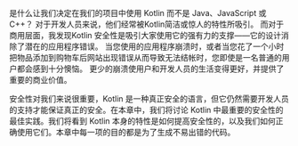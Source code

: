 是什么让我们决定在我们的项目中使用 Kotlin 而不是 Java、JavaScript 或 C++？ 对于开发人员来说，他们经常被Kotlin简洁或惊人的特性所吸引。 而对于商用层面，我发现Kotlin 安全性是吸引大家使用它的强有力的支撑——它的设计消除了潜在的应用程序错误。 当您使用的应用程序崩溃时，或者当您花了一个小时把物品添加到购物车后网站出现错误从而导致无法结帐时，您即使是一名普通的用户都会感到十分懊恼。 更少的崩溃使用户和开发人员的生活变得更好，并提供了重要的商业价值。

安全性对我们来说很重要，Kotlin 是一种真正安全的语言，但它仍然需要开发人员的支持才能保证真正的安全。在本章中，我们将讨论 Kotlin 中最重要的安全性的最佳实践。我们将看到 Kotlin 本身的特性是如何提高安全性的，以及我们如何正确使用它们。本章中每一项的目的都是为了生成不易出错的代码。